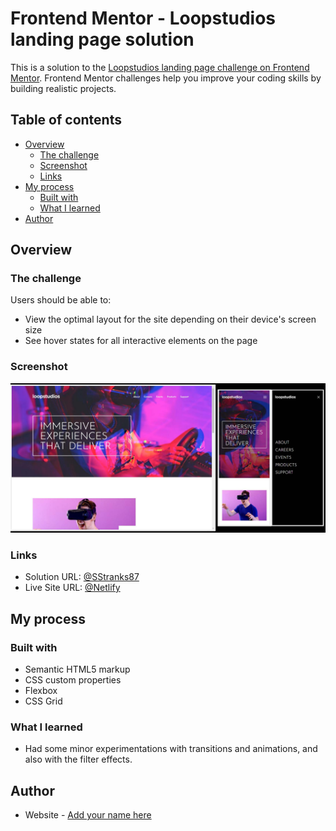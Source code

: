 # Frontend Mentor - Loopstudios landing page solution

This is a solution to the [Loopstudios landing page challenge on Frontend Mentor](https://www.frontendmentor.io/challenges/loopstudios-landing-page-N88J5Onjw). Frontend Mentor challenges help you improve your coding skills by building realistic projects. 

## Table of contents

- [Overview](#overview)
  - [The challenge](#the-challenge)
  - [Screenshot](#screenshot)
  - [Links](#links)
- [My process](#my-process)
  - [Built with](#built-with)
  - [What I learned](#what-i-learned)
- [Author](#author)

## Overview

### The challenge

Users should be able to:

- View the optimal layout for the site depending on their device's screen size
- See hover states for all interactive elements on the page

### Screenshot

![](./screenshot.jpg)

### Links

- Solution URL: [@SStranks87](https://github.com/SStranks/MyFirstRepository/tree/master/FrontEndMentor/19_Loopstudios_Landing)
- Live Site URL: [@Netlify](https://romantic-jepsen-2e1ace.netlify.app/)

## My process

### Built with

- Semantic HTML5 markup
- CSS custom properties
- Flexbox
- CSS Grid

### What I learned

- Had some minor experimentations with transitions and animations, and also with the filter effects.

## Author

- Website - [Add your name here](https://www.your-site.com)

